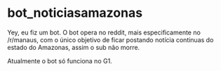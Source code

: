 # bot_noticiasamazonas

Yey, eu fiz um bot. 
O bot opera no reddit, mais especificamente no /r/manaus, com o único objetivo de ficar postando notícia continuas do estado do Amazonas, assim o sub não morre.

Atualmente o bot só funciona no G1.
